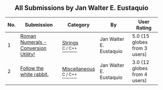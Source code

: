 ﻿<div align="center">

## All Submissions by Jan Walter E\. Eustaquio

</div>

No.  | Submission | Category | By   | User Rating
---- | ---------- | -------- | ---- | -----------
1 | [Roman Numerals \- Conversion Utility\!<br />](https://github.com/Planet-Source-Code/jan-walter-e-eustaquio-roman-numerals-conversion-utility__3-2144) | [Strings<br /><sup>C / C++</sup>](../ByCategory/strings__3-26.md) | Jan Walter E\. Eustaquio | 5.0 (15 globes from 3 users)
2 | [Follow the white rabbit\.<br />](https://github.com/Planet-Source-Code/jan-walter-e-eustaquio-follow-the-white-rabbit__3-2257) | [Miscellaneous<br /><sup>C / C++</sup>](../ByCategory/miscellaneous__3-1.md) | Jan Walter E\. Eustaquio | 3.0 (12 globes from 4 users)
